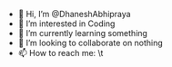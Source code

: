 - 👋 Hi, I’m @DhaneshAbhipraya
- 👀 I’m interested in Coding
- 🌱 I’m currently learning something
- 💞️ I’m looking to collaborate on nothing
- 📫 How to reach me: \t

<!---
DhaneshAbhipraya/DhaneshAbhipraya is a ✨ special ✨ repository because its `README.md` (this file) appears on your GitHub profile.
You can click the Preview link to take a look at your changes.
--->
